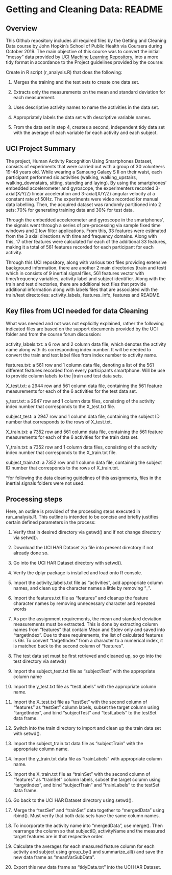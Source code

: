 Getting and Cleaning Data: README
================

Overview
----------------

This Github repository includes all required files by the Getting and Cleaning Data course by John Hopkin’s School of Public Health via Coursera during October 2019. The main objective of this course was to convert the initial “messy” data provided by [UCI Machine Learning Repository](http://archive.ics.uci.edu/ml/datasets/Human+Activity+Recognition+Using+Smartphones), into a more tidy format in accordance to the Project guidelines provided by the course: 

Create in R script (r_analysis.R) that does the following: 

1. Merges the training and the test sets to create one data set.

2. Extracts only the measurements on the mean and standard deviation for each measurement.

3. Uses descriptive activity names to name the activities in the data set.

4. Appropriately labels the data set with descriptive variable names.

5. From the data set in step 4, creates a second, independent tidy data set with the average of each variable for each activity and each subject.

UCI Project Summary
-------------------

The project, Human Activity Recognition Using Smartphones Dataset, consists of experiments that were carried out with a group of 30 volunteers 19-48 years old. While wearing a Samsung Galaxy S II on their waist, each participant performed six activities (walking, walking_upstairs, walking_downstairs, sitting, standing and laying). By using the smartphones’ embedded accelerometer and gyroscope, the experimenters recorded 3-axial(X/Y/Z) linear acceleration and 3-axial(X/Y/Z) angular velocity at a constant rate of 50Hz. The experiments were video recorded for manual data labelling. Then, the acquired dataset was randomly partitioned into 2 sets: 70% for generating training data and 30% for test data. 
	
Through the embedded accelerometer and gyroscope in the smartphones’, the signals went through a series of pre-processing via sample fixed time windows and 2 low filter applications. From this,  33 features were estimated from the 3 axial directions with time and frequency domains. Along with this, 17 other features were calculated for each of the additional 33 features, making it a total of 561 features recorded for each participant for each activity.
	
Through this UCI repository, along with various text files providing extensive background information, there are another 2 main directories (train and test) which in consists of 9 inertial signal files,  561 features vector with time/frequency variables, activity label and subject identifier. Along with the train and test directories, there are additional text files that provide additional information along with labels files that are associated with the train/test directories: activity_labels, features_info, features and README. 

Key files from UCI needed for data Cleaning
-------------------------------------------

What was needed and not was not explicitly explained, rather the following indicated files are based on the support documents provided by the UCI folder and from the course forum discussion:

activity_labels.txt: 
a 6 row and 2 column data file, which denotes the activity name along with its corresponding index number. It will be needed to convert the train and test label files from index number to activity name. 

features.txt: a 561 row and 1 column data file, denoting a list of the 561 different features recorded from every participants smartphone. Will be use to provide column labels to the |train and test data sets. 

X_test.txt: a 2944 row and 561 column data file, containing the 561 feature measurements for each of the 6 activities for the test data set.

y_test.txt: a 2947 row and 1 column data files, consisting of the activity index number that corresponds to the X_test.txt file.

subject_test: a 2947 row and 1 column data file, containing the subject ID number that corresponds to the rows of X_test.txt.

X_train.txt: a 7352 row and 561 column data file, containing the 561 feature measurements for each of the 6 activities for the train data set.

Y_train.txt: a 7352 row and 1 column data files, consisting of the activity index number that corresponds to the X_train.txt file.

subject_train.txt: a 7352 row and 1 column data file, containing the subject ID number that corresponds to the rows of X_train.txt.

*for following the data cleaning guidelines of this assignments, files in the inertial signals folders were not used. 

Processing steps
----------------
Here, an outline is provided of the processing steps executed in run_analysis.R. This outline is intended to be concise and briefly justifies certain defined parameters in the process:

1. Verify that in desired directory via getwd() and if not change directory via setwd(). 

2. Download the UCI HAR Dataset zip file into present directory if not already done so.

3. Go into the UCI HAR Dataset directory with setwd().

4. Verify the dplyr package is installed and load onto R console.

5. Import the activity_labels.txt file as “activities”, add appropriate column names, and clean up the character names a little by removing “_”.

6. Import the features.txt file as “features” and cleanup the feature character names by removing unnecessary character and repeated words 

7. As per the assignment requirements, the mean and standard deviation measurements must be extracted. This is done by extracting column names from “features” that contain Mean and Stdev only and saved into “targetIndex”. Due to these requirements, the list of calculated features is 66. To convert “targetIndex” from a character to a numerical index, it is matched back to the second column of “features”.

8. The test data set must be first retrieved and cleaned up, so go into the test directory via setwd()

9. Import the subject_test.txt file as “subjectTest” with the appropriate column name 
10. Import the y_test.txt file as “testLabels” with the appropriate column name.

11. Import the X_test.txt file as “testSet” with the second column of “features” as “testSet” column labels, subset the target column using “targetIndex”, and bind “subjectTest” and “testLabels” to the testSet data frame.

12. Switch into the train directory to import and clean up the train data set with setwd().

13. Import the subject_train.txt data file as “subjectTrain” with the appropriate column name.

14. Import the y_train.txt data file as “trainLabels” with appropriate column name.

15.  Import the X_train.txt file as “trainSet” with the second column of “features” as “trainSet” column labels, subset the target column using “targetIndex”, and bind “subjectTrain” and “trainLabels” to the testSet data frame.

16. Go back to the UCI HAR Dataset directory using setwd().

17. Merge the “testSet” and “trainSet” data together to “mergedData” using rbind(). Must verify that both data sets have the same column names.

18. To incorporate the activity name into “mergedData”, use merge(). Then rearrange the column so that subjectID, activityName and the measured target features are in that respective order. 

19. Calculate the averages for each measured feature column for each activity and subject using group_by() and summarize_all() and save the new data frame as “meanVarSubData”.

20. Export this new data frame as “tidyData.txt” into the UCI HAR Dataset.



